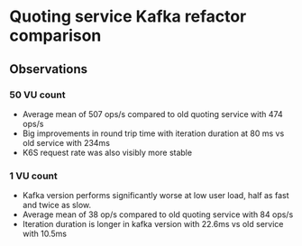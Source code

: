 # Quoting service Kafka refactor comparison

## Observations

### 50 VU count
- Average mean of 507 ops/s compared to old quoting service with 474 ops/s
- Big improvements in round trip time with iteration duration at 80 ms vs old service with 234ms
- K6S request rate was also visibly more stable

### 1 VU count
- Kafka version performs significantly worse at low user load, half as fast and twice as slow.
- Average mean of 38 op/s compared to old quoting service with 84 ops/s
- Iteration duration is longer in kafka version with 22.6ms vs old service with 10.5ms
